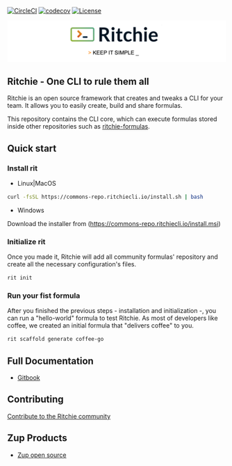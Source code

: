 [![CircleCI](https://circleci.com/gh/ZupIT/ritchie-cli/tree/master.svg?style=svg)](https://circleci.com/gh/ZupIT/ritchie-cli) [![codecov](https://codecov.io/gh/zupit/ritchie-cli/branch/master/graph/badge.svg)](https://codecov.io/gh/zupit/ritchie-cli) [![License](https://img.shields.io/badge/License-Apache%202.0-blue.svg)](https://opensource.org/licenses/Apache-2.0)

<img class="special-img-class" src="/docs/img/ritchie-banner.png" />

## Ritchie - One CLI to rule them all

Ritchie is an open source framework that creates and tweaks a CLI for your team. It allows you to easily create, build and share formulas.

This repository contains the CLI core, which can execute formulas stored inside other repositories such as [ritchie-formulas](https://github.com/ZupIT/ritchie-formulas).


## Quick start

### Install rit

- Linux|MacOS

```bash
curl -fsSL https://commons-repo.ritchiecli.io/install.sh | bash
```

- Windows

Download the installer from (https://commons-repo.ritchiecli.io/install.msi)

### Initialize rit

Once you made it,  Ritchie will add all community formulas' repository and create all the necessary configuration's files.

```bash
rit init
```

### Run your fist formula

After you finished the previous steps - installation and initialization -, you can run a "hello-world" formula to test Ritchie. 
As most of developers like coffee, we created an initial formula that "delivers coffee" to you. 

```bash
rit scaffold generate coffee-go
```


## Full Documentation

- [Gitbook](https://docs.ritchiecli.io)


## Contributing

[Contribute to the Ritchie community](https://github.com/ZupIT/ritchie-cli/blob/master/CONTRIBUTING.md)


## Zup Products

- [Zup open source](https://opensource.zup.com.br)

